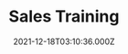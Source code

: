 ---
title: Sales Training
date: 2021-12-18T03:10:36.000Z
draft: false
language: en
description: How to maximise your sales and boost profits
type: page
layout: sales-training-signup
---